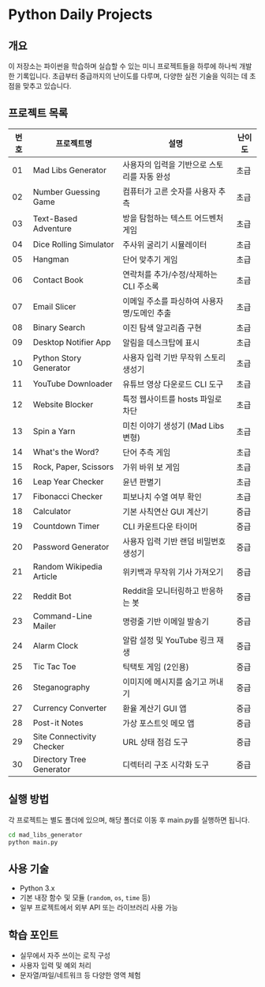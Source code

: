 # Python Daily Projects

## 개요
이 저장소는 파이썬을 학습하며 실습할 수 있는 미니 프로젝트들을 하루에 하나씩 개발한 기록입니다. 
초급부터 중급까지의 난이도를 다루며, 다양한 실전 기술을 익히는 데 초점을 맞추고 있습니다.

## 프로젝트 목록
| 번호 | 프로젝트명 | 설명 | 난이도 |
|------|------------|------|--------|
| 01 | Mad Libs Generator | 사용자의 입력을 기반으로 스토리를 자동 완성 | 초급 |
| 02 | Number Guessing Game | 컴퓨터가 고른 숫자를 사용자 추측 | 초급 |
| 03 | Text-Based Adventure | 방을 탐험하는 텍스트 어드벤처 게임 | 초급 |
| 04 | Dice Rolling Simulator | 주사위 굴리기 시뮬레이터 | 초급 |
| 05 | Hangman | 단어 맞추기 게임 | 초급 |
| 06 | Contact Book | 연락처를 추가/수정/삭제하는 CLI 주소록 | 초급 |
| 07 | Email Slicer | 이메일 주소를 파싱하여 사용자명/도메인 추출 | 초급 |
| 08 | Binary Search | 이진 탐색 알고리즘 구현 | 초급 |
| 09 | Desktop Notifier App | 알림을 데스크탑에 표시 | 초급 |
| 10 | Python Story Generator | 사용자 입력 기반 무작위 스토리 생성기 | 초급 |
| 11 | YouTube Downloader | 유튜브 영상 다운로드 CLI 도구 | 초급 |
| 12 | Website Blocker | 특정 웹사이트를 hosts 파일로 차단 | 초급 |
| 13 | Spin a Yarn | 미친 이야기 생성기 (Mad Libs 변형) | 초급 |
| 14 | What's the Word? | 단어 추측 게임 | 초급 |
| 15 | Rock, Paper, Scissors | 가위 바위 보 게임 | 초급 |
| 16 | Leap Year Checker | 윤년 판별기 | 초급 |
| 17 | Fibonacci Checker | 피보나치 수열 여부 확인 | 초급 |
| 18 | Calculator | 기본 사칙연산 GUI 계산기 | 중급 |
| 19 | Countdown Timer | CLI 카운트다운 타이머 | 중급 |
| 20 | Password Generator | 사용자 입력 기반 랜덤 비밀번호 생성기 | 중급 |
| 21 | Random Wikipedia Article | 위키백과 무작위 기사 가져오기 | 중급 |
| 22 | Reddit Bot | Reddit을 모니터링하고 반응하는 봇 | 중급 |
| 23 | Command-Line Mailer | 명령줄 기반 이메일 발송기 | 중급 |
| 24 | Alarm Clock | 알람 설정 및 YouTube 링크 재생 | 중급 |
| 25 | Tic Tac Toe | 틱택토 게임 (2인용) | 중급 |
| 26 | Steganography | 이미지에 메시지를 숨기고 꺼내기 | 중급 |
| 27 | Currency Converter | 환율 계산기 GUI 앱 | 중급 |
| 28 | Post-it Notes | 가상 포스트잇 메모 앱 | 중급 |
| 29 | Site Connectivity Checker | URL 상태 점검 도구 | 중급 |
| 30 | Directory Tree Generator | 디렉터리 구조 시각화 도구 | 중급 |

## 실행 방법
각 프로젝트는 별도 폴더에 있으며, 해당 폴더로 이동 후 main.py를 실행하면 됩니다.

```bash
cd mad_libs_generator
python main.py
```

## 사용 기술
- Python 3.x
- 기본 내장 함수 및 모듈 (`random`, `os`, `time` 등)
- 일부 프로젝트에서 외부 API 또는 라이브러리 사용 가능

## 학습 포인트
- 실무에서 자주 쓰이는 로직 구성
- 사용자 입력 및 예외 처리
- 문자열/파일/네트워크 등 다양한 영역 체험
